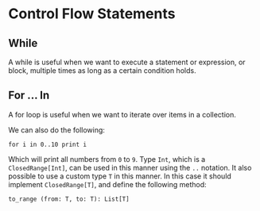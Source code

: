 # Control Flow Statements

## While

A while is useful when we want to execute a statement or expression, or block, multiple times as long as a certain
condition holds.

## For ... In

A for loop is useful when we want to iterate over items in a collection.


We can also do the following:

    for i in 0..10 print i
    
Which will print all numbers from `0` to `9`. Type `Int`, which is a `ClosedRange[Int]`, can be used in this manner 
using the `..` notation. It also possible to use a custom type `T` in this manner. In this case it should implement
`ClosedRange[T]`, and define the following method:

    to_range (from: T, to: T): List[T]